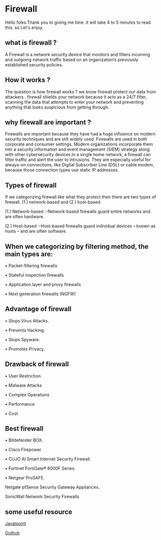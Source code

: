 
# Firewall

Hello folks.Thank you to giving  me time .it will take 4 to 5 minutes to read this. so Let's enjoy.



## what is firewall ?
A Firewall is a network security device that monitors and filters incoming and outgoing network traffic based on an organization’s previously established security policies.
## How it works ?
The  question is how firewall works ? we know firewall protect our data from attackers . firewall shields your network because it acts as a 24/7 filter, scanning the data that attempts to enter your network and preventing anything that looks suspicious from getting through.


## why firewall are important ?
Firewalls are important because they have had a huge influence on modern security techniques and are still widely used. Firewalls are used in both corporate and consumer settings. Modern organizations incorporate them into a security information and event management (SIEM) strategy along with other cybersecurity devices.In a single home network, a firewall can filter traffic and alert the user to intrusions. They are especially useful for always-on connections, like Digital Subscriber Line (DSL) or cable modem, because those connection types use static IP addresses.
## Types of firewall 
If we categorizing firewall.like what they protect then there are two types of firewall.
(1.) network-based and (2.) host-based. 

(1.) Network-based :-Network-based firewalls guard entire networks and are often hardware.

(2.) Host-based :-Host-based firewalls guard individual devices – known as hosts – and are often software.

## When we categorizing by filtering method, the main types are:

• Packet-filtering firewalls

• Stateful inspection firewalls

• Application layer and proxy firewalls

• Next generation firewalls (NGFW)

## Advantage of firewall
• Stops Virus Attacks.

• Prevents Hacking.

 • Stops Spyware. 

• Promotes Privacy.

## Drawback of firewall
• User Restriction.

• Malware Attacks

• Complex Operations

• Performance

• Cost
 
## Best firewall
• Bitdefender BOX.

• Cisco Firepower.

• CUJO AI Smart Internet Security Firewall. 

• Fortinet FortiGate® 6000F Series. 

• Netgear ProSAFE. 

 

Netgate pfSense Security Gateway Appliances. 

SonicWall Network Security Firewalls

## some useful resource
[Javatpoint](<https://www.javatpoint.com/firewall>)

[Guthub](<https://github.com/topics/firewall>)
